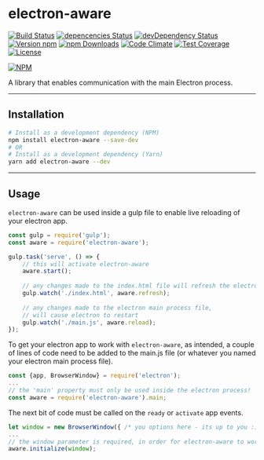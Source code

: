 # electron-aware
[![Build Status](https://travis-ci.org/Heartnett/electron-aware.svg?branch=master)](https://travis-ci.org/Heartnett/electron-aware) [![depencencies Status](https://david-dm.org/Heartnett/electron-aware.svg)](https://david-dm.org/Heartnett/electron-aware) [![devDependency Status](https://david-dm.org/Heartnett/electron-aware/dev-status.svg)](https://david-dm.org/Heartnett/electron-aware?type=dev) [![Version npm](https://img.shields.io/npm/v/electron-aware.svg?style=flat-square)](https://www.npmjs.com/package/electron-aware) [![npm Downloads](https://img.shields.io/npm/dm/electron-aware.svg?style=flat-square)](https://www.npmjs.com/package/electron-aware) [![Code Climate](https://img.shields.io/codeclimate/github/Heartnett/electron-aware.svg)](https://codeclimate.com/github/Heartnett/electron-aware) [![Test Coverage](https://codeclimate.com/github/Heartnett/electron-aware/badges/coverage.svg)](https://codeclimate.com/github/Heartnett/electron-aware/coverage) [![License](https://img.shields.io/npm/l/electron-aware.svg)](https://www.npmjs.com/package/electron-aware)


[![NPM](https://nodei.co/npm/electron-aware.png?downloads=true)](https://nodei.co/npm/electron-aware/)

A library that enables communication with the main Electron process.

---
## Installation
```sh
# Install as a development dependency (NPM)
npm install electron-aware --save-dev
# OR
# Install as a development dependency (Yarn)
yarn add electron-aware --dev
```
---
## Usage

`electron-aware` can be used inside a gulp file to enable live reloading of your electron app.

```javascript
const gulp = require('gulp');
const aware = require('electron-aware');

gulp.task('serve', () => {
    // this will activate electron-aware
    aware.start();
    
    // any changes made to the index.html file will refresh the electron app 
    gulp.watch('./index.html', aware.refresh);
    
    // any changes made to the electron main process file,
    // will cause electron to restart 
    gulp.watch('./main.js', aware.reload);
});
```
To get your electron app to work with `electron-aware`, as intended, a couple of lines of code need to be added to the main.js file (or whatever you named your electron main process file).

```javascript
const {app, BrowserWindow} = require('electron');
...
// the 'main' property must only be used inside the electron process!
const aware = require('electron-aware').main;
```

The next bit of code must be called on the `ready` or `activate` app events.

```javascript
let window = new BrowserWindow({ /* you options here - its up to you :) */ });
...
// the window parameter is required, in order for electron-aware to work
aware.initialize(window);
```